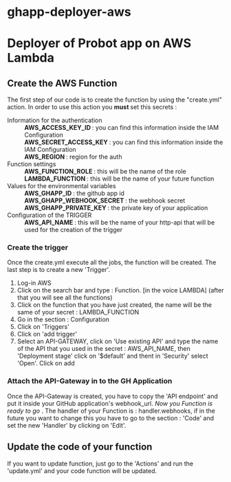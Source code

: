 # ghapp-deployer-aws
<h1>
Deployer of Probot app on AWS Lambda 
</h1>

<body>
  <main>
    <section>
      <h2> Create the AWS Function </h2>
        <p>
          The first step of our code is to create the function by using the "create.yml" action. In order to use this action you <strong> must </strong> set this secrets :
        </p>
        <dl>
          <dt> Information for the authentication </dt>
          <dd> <strong> AWS_ACCESS_KEY_ID </strong> : you can find this information inside the IAM Configuration </dd>
          <dd> <strong> AWS_SECRET_ACCESS_KEY </strong> : you can find this information inside the IAM Configuration </dd>
          <dd> <strong> AWS_REGION </strong> : region for the auth </dd>
          <dt> Function settings </dt>
          <dd> <strong> AWS_FUNCTION_ROLE </strong> : this will be the name of the role </dd>
          <dd> <strong> LAMBDA_FUNCTION </strong> : this will be the name of your future function </dd>
          <dt> Values for the environmental variables </dt>
          <dd> <strong> AWS_GHAPP_ID </strong> : the github app id </dd>
          <dd> <strong> AWS_GHAPP_WEBHOOK_SECRET </strong> : the webhook secret </dd>
          <dd> <strong> AWS_GHAPP_PRIVATE_KEY </strong> : the private key of your application </dd>
          <dt> Configuration of the TRIGGER </dt>
          <dd> <strong> AWS_API_NAME </strong> : this will be the name of your http-api that will be used for the creation of the trigger </dd>
        </dl>
      <h3>Create the trigger</h3>
      <p>
          Once the create.yml execute all the jobs, the function will be created. The last step is to create a new 'Trigger'. 
      </p>
      <ol>
        <li> Log-in AWS </li>
        <li> Click on the search bar and type : Function. [in the voice LAMBDA] (after that you will see all the functions) </li>
        <li> Click on the function that you have just created, the name will be the same of your secret : LAMBDA_FUNCTION </li>
        <li> Go in the section : Configuration </li> 
        <li> Click on 'Triggers' </li>
        <li> Click on 'add trigger' </li>
        <li> Select an API-GATEWAY, click on 'Use existing API' and type the name of the API that you used in the secret : AWS_API_NAME, then 
        'Deployment stage' click on '$default' and thent in 'Security' select 'Open'. Click on add </li> 
      </ol>
        <h3>Attach the API-Gateway in to the GH Application </h3>
        <p>
            Once the API-Gateway is created, you have to copy the 'API endpoint' and put it inside your GitHub application's webhook_url. <i> Now you Function is ready to go </i>. The handler of your Function is : handler.webhooks, if in the future you want to change this you have to go to the section : 'Code' and set the new 'Handler' by clicking on 'Edit'.  
        </p>
      </ol>
    </section>
  
  <section>
    <h2> Update the code of your function </h2>
    <p>
      If you want to update function, just go to the 'Actions' and run the 'update.yml' and your code function will be updated. 
    </p>
  </section>
  </main>
</body>
  <!-- 
the role <strong>MUST</strong> have this policy name : AWSLambdaBasicExecutionRole-ef626d56-30a2-426d-a215-50f10b8781e3
-->
